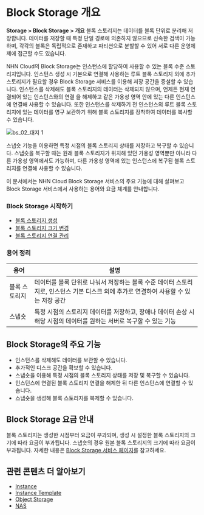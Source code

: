 # Block Storage 개요
**Storage > Block Storage > 개요**
블록 스토리지는 데이터를 블록 단위로 분리해 저장합니다. 데이터를 저장할 때 특정 단일 경로에 의존하지 않으므로 신속한 검색이 가능하며, 각각의 블록은 독립적으로 존재하고 파티션으로 분할할 수 있어 서로 다른 운영체제에 접근할 수도 있습니다.

NHN Cloud의 Block Storage는 인스턴스에 할당하여 사용할 수 있는 블록 수준 스토리지입니다. 인스턴스 생성 시 기본으로 연결해 사용하는 루트 블록 스토리지 외에 추가 스토리지가 필요할 경우 Block Storage 서비스를 이용해 저장 공간을 증설할 수 있습니다. 인스턴스를 삭제해도 블록 스토리지의 데이터는 삭제되지 않으며, 언제든 현재 연결되어 있는 인스턴스와의 연결 을 해제하고 같은 가용성 영역 안에 있는 다른 인스턴스에 연결해 사용할 수 있습니다. 또한 인스턴스를 삭제하기 전 인스턴스의 루트 블록 스토리지에 있는 데이터를 영구 보관하기 위해 블록 스토리지를 장착하여 데이터를 복사할 수 있습니다.

![bs_02_대지 1](https://github.com/user-attachments/assets/e1a56367-df12-4e2d-a4a4-eadab9674033)

스냅숏 기능을 이용하면 특정 시점의 블록 스토리지 상태를 저장하고 복구할 수 있습니다. 스냅숏을 복구할 때는 원래 블록 스토리지가 위치해 있던 가용성 영역뿐만 아니라 다른 가용성 영역에서도 가능하며, 다른 가용성 영역에 있는 인스턴스에 복구된 블록 스토리지를 연결해 사용할 수 있습니다.

<!--작성자는 편한 방법으로 초안을 그려 테크니컬 라이터에게 전달합니다. 테크니컬 라이터는 이미지 스타일 가이드에 따라 최종 이미지를 가공·제작하여 요청자에게 전달합니다. 요청자는 이미지가 의도에 맞게 제작되었는지 검토한 뒤 가이드 문서에 첨부합니다.-->

<!--서비스에 대한 간단한 소개 후 이 가이드에 대한 소개를 기재하기 전 한 줄 공백을 추가합니다.-->

이 문서에서는 NHN Cloud Block Storage 서비스의 주요 기능에 대해 살펴보고 Block Storage 서비스에서 사용하는 용어와 요금 체계를 안내합니다.

### Block Storage 시작하기

* [블록 스토리지 생성](https://docs.nhncloud.com/ko/Storage/Block%20Storage/ko/console-guide/#_1)<br>
* [블록 스토리지 크기 변경](https://docs.nhncloud.com/ko/Storage/Block%20Storage/ko/console-guide/#_4)<br>
* [블록 스토리지 연결 관리](https://docs.nhncloud.com/ko/Storage/Block%20Storage/ko/console-guide/#_7)

### 용어 정리

<!-- 해당 서비스에서 다룰 주요 용어나 기술적인 용어를 정리합니다. 용어는 표 형태로 제공하며, 가급적이면 가나다순, ABC순으로 기재합니다. -->

| 용어 | 설명 |
| --- | --- |
| 블록 스토리지 | 데이터를 블록 단위로 나눠서 저장하는 블록 수준 데이터 스토리지로, 인스턴스 기본 디스크 외에 추가로 연결하여 사용할 수 있는 저장 공간 |
| 스냅숏 | 특정 시점의 스토리지 데이터를 저장하고, 장애나 데이터 손상 시 해당 시점의 데이터를 원하는 서버로 복구할 수 있는 기능 |

## Block Storage의 주요 기능

* 인스턴스를 삭제해도 데이터를 보관할 수 있습니다.
* 추가적인 디스크 공간을 확보할 수 있습니다.
* 스냅숏을 이용해 특정 시점의 블록 스토리지 상태를 저장 및 복구할 수 있습니다.
* 인스턴스에 연결된 블록 스토리지 연결을 해제한 뒤 다른 인스턴스에 연결할 수 있습니다.
* 스냅숏을 생성해 블록 스토리지를 복제할 수 있습니다.

## Block Storage 요금 안내

<!-- 아래 요금 안내는 예시이며, 서비스 특성에 따라 자유롭게 변경 및 활용이 가능합니다. -->

블록 스토리지는 생성한 시점부터 요금이 부과되며, 생성 시 설정한 블록 스토리지의 크기에 따라 요금이 부과됩니다. 스냅숏의 경우 원본 블록 스토리지의 크기에 따라 요금이 부과됩니다. 자세한 내용은 [Block Storage 서비스 페이지](https://www.nhncloud.com/kr/service/storage/block-storage)를 참고하세요.

## 관련 콘텐츠 더 알아보기

* [Instance](https://docs.nhncloud.com/ko/Compute/Instance/ko/overview/)<br>
* [Instance Template](https://docs.nhncloud.com/ko/Compute/Instance%20Template/ko/overview/)<br>
* [Object Storage](https://docs.nhncloud.com/ko/Storage/Object%20Storage/ko/Overview/)<br>
* [NAS](https://docs.nhncloud.com/ko/Storage/NAS/ko/overview/)
